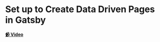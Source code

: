 # Set up to Create Data Driven Pages in Gatsby

**[📹 Video](https://egghead.io/lessons/gatsby-set-up-to-create-data-driven-pages-in-gatsby)**
